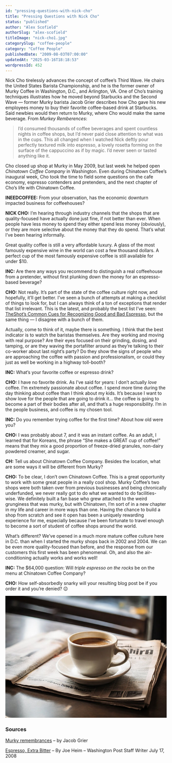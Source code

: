 ```yaml
---
id: "pressing-questions-with-nick-cho"
title: "Pressing Questions with Nick Cho"
status: "published"
author: "Alex Scofield"
authorSlug: "alex-scofield"
titleImage: "nick-cho1.jpg"
categorySlug: "coffee-people"
category: "Coffee People"
publishedDate: "2009-08-03T07:00:00"
updatedAt: "2025-03-16T18:18:53"
wordpressId: 452
---
```


Nick Cho tirelessly advances the concept of coffee’s Third Wave. He chairs the United States Barista Championship, and he is the former owner of Murky Coffee in Washington, D.C., and Arlington, VA. One of Cho’s training techniques illustrates how he moved beyond Starbucks and the Second Wave — former Murky barista Jacob Grier describes how Cho gave his new employees money to buy their favorite coffee-based drink at Starbucks. Said newbies would then return to Murky, where Cho would make the same beverage. From *Murkey Remberences*:

> I’d consumed thousands of coffee beverages and spent countless nights in coffee shops, but I’d never paid close attention to what was in the cups. This all changed when I watched Nick deftly pour perfectly textured milk into espresso, a lovely rosetta forming on the surface of the cappuccino as if by magic. I’d never seen or tasted anything like it.

Cho closed up shop at Murky in May 2009, but last week he helped open *Chinatown Coffee Company* in Washington. Even during Chinatown Coffee’s inaugural week, Cho took the time to field some questions on the cafe economy, espresso contenders and pretenders, and the next chapter of Cho’s life with Chinatown Coffee.

**INEEDCOFFEE:** From your observation, has the economic downturn impacted business for coffeehouses?

**NICK CHO:** I’m hearing through industry channels that the shops that are quality-focused have actually done just fine, if not better than ever. When people have less money to spend they either spend less money (obviously), or they are more selective about the money that they do spend. That’s what I’ve been hearing informally.

Great quality coffee is still a very affordable luxury. A glass of the most famously expensive wine in the world can cost a few thousand dollars. A perfect cup of the most famously expensive coffee is still available for under $10.

**INC:** Are there any ways you recommend to distinguish a real coffeehouse from a pretender, without first plunking down the money for an espresso-based beverage?

**CHO:** Not really. It’s part of the state of the coffee culture right now, and hopefully, it’ll get better. I’ve seen a bunch of attempts at making a checklist of things to look for, but I can always think of a ton of exceptions that render that list irrelevant. This is the latest, and probably the best list I’ve seen: [TheShot’s Common Cues for Recognizing Good and Bad Espresso](https://web.archive.org/web/20190730172730/http://theshot.coffeeratings.com/2009/07/espresso-quality-signs/), but the same thing — I disagree with a bunch of them.

Actually, come to think of it, maybe there is something. I think that the best indicator is to watch the baristas themselves. Are they working and moving with real purpose? Are their eyes focused on their grinding, dosing, and tamping, or are they waving the portafilter around as they’re talking to their co-worker about last night’s party? Do they show the signs of people who are approaching the coffee with passion and professionalism, or could they just as well be working in a highway toll-booth?

**INC:** What’s your favorite coffee or espresso drink?

**CHO:** I have no favorite drink. As I’ve said for years: I don’t actually *love* coffee. I’m extremely passionate about coffee. I spend more time during the day thinking about coffee than I think about my kids. It’s because I want to show love for the people that are going to drink it… the coffee is going to become a part of their bodies after all, and that’s a huge responsibility. I’m in the people business, and coffee is my chosen tool.

**INC:** Do you remember trying coffee for the first time? About how old were you?

**CHO:** I was probably about 7, and it was an instant coffee. As an adult, I learned that for Koreans, the phrase “She makes a GREAT cup of coffee!” means that they mix a good proportion of freeze-dried granules, non-dairy powdered creamer, and sugar.

**CH:** Tell us about Chinatown Coffee Company. Besides the location, what are some ways it will be different from Murky?

**CHO:** To be clear, I don’t own Chinatown Coffee. This is a great opportunity to work with some great people in a really cool shop. Murky Coffee’s two shops were both taken over from previous businesses and being chronically underfunded, we never really got to do what we wanted to do facilities-wise. We definitely built a fan base who grew attached to the weird grunginess that was murky, but with Chinatown, I’m sort of in a new chapter in my life and career in more ways than one. Having the chance to build a shop from scratch and see it open has been a uniquely rewarding experience for me, especially because I’ve been fortunate to travel enough to become a sort of student of coffee shops around the world.

What’s different? We’ve opened in a much more mature coffee culture here in D.C. than when I started the murky shops back in 2002 and 2004. We can be even more quality-focused than before, and the response from our customers this first week has been phenomenal. Oh, and also the air-conditioning actually works and works well!

**INC:** The $64,000 question: Will *triple espresso on the rocks* be on the menu at Chinatown Coffee Company?

**CHO:** How self-absorbedly snarky will your resulting blog post be if you order it and you’re denied? 😉

![coffee and newspaper](coffee-newspaper-2.jpg)

### Sources

[Murky remembrances](https://web.archive.org/web/20160623192338/http://www.jacobgrier.com/blog/archives/2105.html) – by Jacob Grier

[Espresso, Extra Bitter](https://web.archive.org/web/20240806173228/https://www.washingtonpost.com/wp-dyn/content/article/2008/07/16/AR2008071602018.html) – By Joe Heim – Washington Post Staff Writer July 17, 2008
